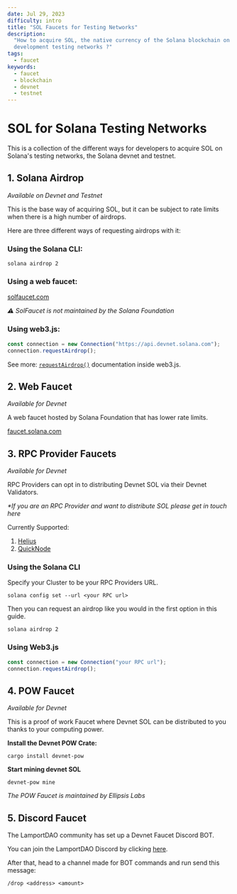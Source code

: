 ```yaml
---
date: Jul 29, 2023
difficulty: intro
title: "SOL Faucets for Testing Networks"
description:
  "How to acquire SOL, the native currency of the Solana blockchain on it's
  development testing networks ?"
tags:
  - faucet
keywords:
  - faucet
  - blockchain
  - devnet
  - testnet
---
```


# **SOL for Solana Testing Networks**

This is a collection of the different ways for developers to acquire SOL on
Solana's testing networks, the Solana devnet and testnet.

## 1. Solana Airdrop

_Available on Devnet and Testnet_

This is the base way of acquiring SOL, but it can be subject to rate limits when
there is a high number of airdrops.

Here are three different ways of requesting airdrops with it:

### Using the Solana CLI:

`solana airdrop 2`

### Using a web faucet:

[solfaucet.com](https://solfaucet.com)

_⚠️ SolFaucet is not maintained by the Solana Foundation_

### Using web3.js:

```js
const connection = new Connection("https://api.devnet.solana.com");
connection.requestAirdrop();
```
See more: [`requestAirdrop()`](https://solana-labs.github.io/solana-web3.js/classes/Connection.html#requestAirdrop) documentation inside web3.js.
## 2. Web Faucet

_Available for Devnet_

A web faucet hosted by Solana Foundation that has lower rate limits.

[faucet.solana.com](https://faucet.solana.com)

## 3. RPC Provider Faucets

_Available for Devnet_

RPC Providers can opt in to distributing Devnet SOL via their Devnet Validators.

_\*If you are an RPC Provider and want to distribute SOL please get in touch
here_

Currently Supported:

1. [Helius](https://www.helius.dev/)
2. [QuickNode](https://www.quicknode.com/chains/sol)

### Using the Solana CLI

Specify your Cluster to be your RPC Providers URL.

`solana config set --url <your RPC url>`

Then you can request an airdrop like you would in the first option in this
guide.

`solana airdrop 2`

### Using Web3.js

```js
const connection = new Connection("your RPC url");
connection.requestAirdrop();
```

## 4. POW Faucet

_Available for Devnet_

This is a proof of work Faucet where Devnet SOL can be distributed to you thanks
to your computing power.

**Install the Devnet POW Crate:**

`cargo install devnet-pow`

**Start mining devnet SOL**

`devnet-pow mine`

_The POW Faucet is maintained by Ellipsis Labs_

## 5. Discord Faucet

The LamportDAO community has set up a Devnet Faucet Discord BOT.

You can join the LamportDAO Discord by clicking
[here](https://discord.gg/JBVrJgtFkq).

After that, head to a channel made for BOT commands and run send this message:

`/drop <address> <amount>`
